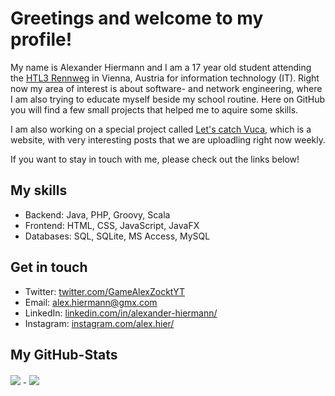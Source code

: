 # Greetings and welcome to my profile!

My name is Alexander Hiermann and I am a 17 year old student attending the [HTL3 Rennweg][1] in Vienna, Austria for information technology (IT).
Right now my area of interest is about software- and network engineering, where I am also trying to educate myself beside my school routine.
Here on GitHub you will find a few small projects that helped me to aquire some skills.

I am also working on a special project called [Let's catch Vuca][6], which is a website, with very interesting posts that we are uploadling right now weekly.

If you want to stay in touch with me, please check out the links below!

## My skills

- Backend: Java, PHP, Groovy, Scala
- Frontend: HTML, CSS, JavaScript, JavaFX
- Databases: SQL, SQLite, MS Access, MySQL

## Get in touch

- Twitter: [twitter.com/GameAlexZocktYT][2]
- Email: [alex.hiermann@gmx.com][3]
- LinkedIn: [linkedin.com/in/alexander-hiermann/][4]
- Instagram: [instagram.com/alex.hier/][5]


## My GitHub-Stats

<a href="https://github.com/alex-hiermann">
    <img style="padding-right: 5px;" align="center"
        src="https://github-readme-stats.vercel.app/api/top-langs/?username=alex-hiermann&bg_color=1d1f21&title_color=fefefe&text_color=c8c9cb&langs_count=10&layout=compact">
    </img>
</a>

<a href="https://github.com/alex-hiermann">
    <img style="padding-left: 5px;" align="center"
        src="https://github-readme-stats.vercel.app/api?username=alex-hiermann&count_private=true&show_icons=true&title_color=fefefe&bg_color=1d1f21&text_color=c8c9cb&">
    </img>
</a>

[1]: https://www.linkedin.com/school/htl3r/
[2]: https://twitter.com/GameAlexZocktYT
[3]: mailto:alex.hiermann@gmx.com
[4]: https://www.linkedin.com/in/alexander-hiermann/
[5]: https://www.instagram.com/alex.hier/
[6]: www.catchvuca.com
